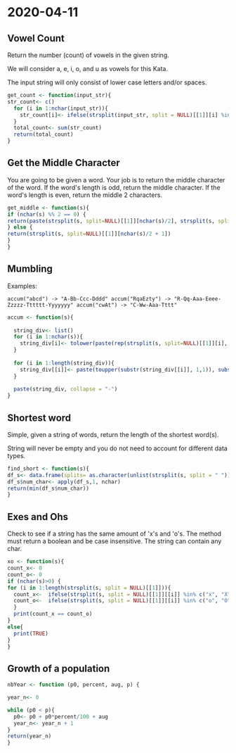 2020-04-11
================

Vowel Count
-----------

Return the number (count) of vowels in the given string.

We will consider a, e, i, o, and u as vowels for this Kata.

The input string will only consist of lower case letters and/or spaces.

``` r
get_count <- function(input_str){
str_count<- c()
  for (i in 1:nchar(input_str)){
    str_count[i]<- ifelse(strsplit(input_str, split = NULL)[[1]][i] %in% c("a", "e", "i", "o", "u"), 1, 0)
  }
  total_count<- sum(str_count)
  return(total_count)
}
```

Get the Middle Character
------------------------

You are going to be given a word. Your job is to return the middle character of the word. If the word's length is odd, return the middle character. If the word's length is even, return the middle 2 characters.

``` r
get_middle <- function(s){
if (nchar(s) %% 2 == 0) {
return(paste(strsplit(s, split=NULL)[[1]][nchar(s)/2], strsplit(s, split=NULL)[[1]][nchar(s)/2+1],  sep=""))
} else {
return(strsplit(s, split=NULL)[[1]][nchar(s)/2 + 1])
}
}
```

Mumbling
--------

Examples:

`accum("abcd") -> "A-Bb-Ccc-Dddd" accum("RqaEzty") -> "R-Qq-Aaa-Eeee-Zzzzz-Tttttt-Yyyyyyy" accum("cwAt") -> "C-Ww-Aaa-Tttt"`

``` r
accum <- function(s){
  
  string_div<- list()
  for (i in 1:nchar(s)){
    string_div[i]<- tolower(paste(rep(strsplit(s, split=NULL)[[1]][i], i), collapse = ""))
  }
  
  for (i in 1:length(string_div)){
    string_div[[i]]<- paste(toupper(substr(string_div[[i]], 1,1)), substr(string_div[[i]], 2, nchar(string_div[[i]])), sep = "")
  }
  
  paste(string_div, collapse = "-")
}
```

Shortest word
-------------

Simple, given a string of words, return the length of the shortest word(s).

String will never be empty and you do not need to account for different data types.

``` r
find_short <- function(s){
df_s<- data.frame(splits= as.character(unlist(strsplit(s, split = " "))))
df_s$num_char<- apply(df_s,1, nchar)
return(min(df_s$num_char))
}
```

Exes and Ohs
------------

Check to see if a string has the same amount of 'x's and 'o's. The method must return a boolean and be case insensitive. The string can contain any char.

``` r
xo <- function(s){
count_x<- 0
count_o<- 0
if (nchar(s)>0) {
for (i in 1:length(strsplit(s, split = NULL)[[1]])){
  count_x<-  ifelse(strsplit(s, split = NULL)[[1]][[i]] %in% c("x", "X"), count_x +1, count_x)
  count_o<-  ifelse(strsplit(s, split = NULL)[[1]][[i]] %in% c("o", "O"), count_o +1, count_o)
  }
  print(count_x == count_o)
}
else{
  print(TRUE)
}
}
```

Growth of a population
----------------------

``` r
nbYear <- function (p0, percent, aug, p) {

year_n<- 0

while (p0 < p){
  p0<- p0 + p0*percent/100 + aug 
  year_n<- year_n + 1
}
return(year_n)  
}
```
